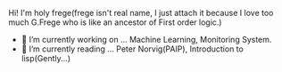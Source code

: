 Hi! I'm holy frege(frege isn't real name, I just attach it because I love too much G.Frege who is like an ancestor of First order logic.)

- 🔭 I’m currently working on ...
    Machine Learning, Monitoring System.
- 🌱 I’m currently reading ...
	Peter Norvig(PAIP), Introduction to lisp(Gently...)


<!--
**holyToFrege/holyToFrege** is a ✨ _special_ ✨ repository because its `README.md` (this file) appears on your GitHub profile.

Here are some ideas to get you started:

- 🔭 I’m currently working on ...
- 🌱 I’m currently learning ...
- 👯 I’m looking to collaborate on ...
- 🤔 I’m looking for help with ...
- 💬 Ask me about ...
- 📫 How to reach me: ...
- 😄 Pronouns: ...
- ⚡ Fun fact: ...
-->
